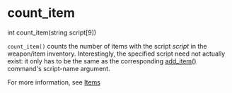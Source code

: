 # count_item

<Prototype>int count_item(string script[9])</Prototype>

`count_item()` counts the number of items with the script *script* in the weapon/item inventory. Interestingly, the specified script need not actually exist: it only has to be the same as the corresponding [add_item()](./add-item.md) command's script-name argument.

For more information, see [Items](../guide/items.md)